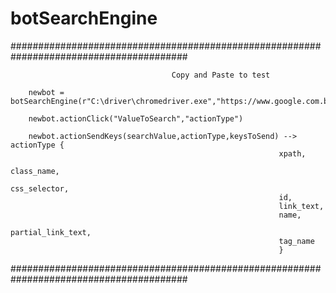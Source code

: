 # botSearchEngine

########################################################################################

                                        Copy and Paste to test
                                        
        newbot = botSearchEngine(r"C:\driver\chromedriver.exe","https://www.google.com.br/")
        
        newbot.actionClick("ValueToSearch","actionType") 
        
        newbot.actionSendKeys(searchValue,actionType,keysToSend) --> actionType {
                                                                xpath,
                                                                class_name,
                                                                css_selector,
                                                                id,
                                                                link_text,
                                                                name,
                                                                partial_link_text,
                                                                tag_name
                                                                }
########################################################################################
